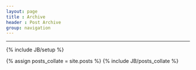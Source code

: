 ```yaml
---
layout: page
title : Archive
header : Post Archive
group: navigation
---
```

---
{% include JB/setup %}

{% assign posts_collate = site.posts %}
{% include JB/posts_collate %}


 

